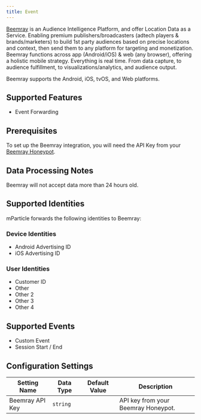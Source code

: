 ```yaml
---
title: Event
---
```



[Beemray](https://www.beemray.com/) is an Audience Intelligence Platform, and offer Location Data as a Service. Enabling premium publishers/broadcasters (adtech players & brands/marketers) to build 1st party audiences based on precise locations and context, then send them to any platform for targeting and monetization. Beemray functions across app (Android/iOS) & web (any browser), offering a holistic mobile strategy. Everything is real time. From data capture, to audience fulfillment, to visualizations/analytics, and audience output.

Beemray supports the Android, iOS, tvOS, and Web platforms.

## Supported Features

* Event Forwarding

## Prerequisites

To set up the Beemray integration, you will need the API Key from your [Beemray Honeypot](https://documentation.beemray.com/#honeypot-16).

## Data Processing Notes

Beemray will not accept data more than 24 hours old.

## Supported Identities

mParticle forwards the following identities to Beemray:

### Device Identities
* Android Advertising ID
* iOS Advertising ID

### User Identities

* Customer ID
* Other
* Other 2
* Other 3
* Other 4

## Supported Events

* Custom Event
* Session Start / End

## Configuration Settings


| Setting Name| Data Type | Default Value | Description |
|---|---|---|---|
| Beemray API Key | `string` | | API key from your Beemray Honeypot. |